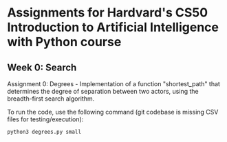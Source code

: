 # Assignments for Hardvard's CS50 Introduction to Artificial Intelligence with Python course

## Week 0: Search
Assignment 0: Degrees - Implementation of a function "shortest_path" that determines the degree of separation between two actors, using the breadth-first search algorithm.

To run the code, use the following command (git codebase is missing CSV files for testing/execution):
```
python3 degrees.py small
```
